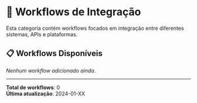 # 🔗 Workflows de Integração

Esta categoria contém workflows focados em integração entre diferentes sistemas, APIs e plataformas.

## 📋 Workflows Disponíveis

_Nenhum workflow adicionado ainda._

---

**Total de workflows**: 0  
**Última atualização**: 2024-01-XX
